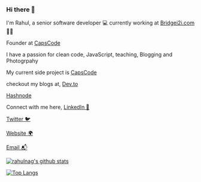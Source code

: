 ### Hi there 👋

I'm Rahul, a senior software developer 💻 currently working at [Bridgei2i.com](https://Bridgei2i.com) 🍲🥡

Founder at [CapsCode](https://capscode.in)

I have a passion for clean code, JavaScript, teaching, Blogging and Photogrpahy

My current side project is [CapsCode](https://capscode.in)

checkout my blogs at,
[Dev.to](https://dev.to/capscode)

[Hashnode](https://hashnode.com/@capscode)



Connect with me here,
[LinkedIn 💼](https://linkedin.com/in/rahulnag)

[Twitter 🐦](https://twitter.com/iamrahulnag)

[Website 🌍](https://capscode.in/)

[Email 📬](mailto:mr.rahulnag67@gmail.com)


[![rahulnag's github stats](https://github-readme-stats.vercel.app/api?username=rahulnag&show_icons=true&theme=radical)](https://github.com/rahulnag/)

[![Top Langs](https://github-readme-stats.vercel.app/api/top-langs/?username=rahulnag&layout=demo)](https://github.com/anuraghazra/github-readme-stats)
